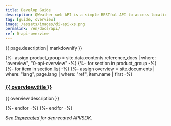 ```yaml
---
title: Develop Guide
description: QWeather web API is a simple RESTful API to access location-based weather data, including geolocation, real-time weather, weather forecasts, air quality, severe weather warnings, minute precipitation, weather index and other weather data services. 
tag: [guide, overview]
image: /assets/images/di-api-xs.png
permalink: /en/docs/api/
ref: 0-api-overview
---
```


{{ page.description | markdownify }}

<div class="row">
{%- assign product_group = site.data.contents.reference_docs | where: "overview", "0-api-overview" -%}
{%- for section in product_group -%}
{%- for item in section.list -%}
{%- assign overview = site.documents | where: "lang", page.lang | where: "ref", item.name | first -%}
    <div class="col-12 col-lg-4 col-md-6 mb-4">
        <div class="data p-3">
            <h3 class="mb-4"><a href="{{ overview.url}}">{{ overview.title }}</a></h3>
            <p class="mb-4">{{ overview.description }}</p>
        </div>
    </div>
{%- endfor -%} 
{%- endfor -%}  
</div>

*See [Deprecated](/en/docs/deprecated/) for deprecated API/SDK.*